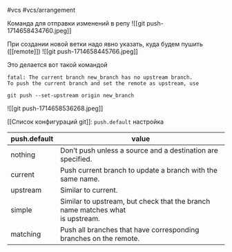 #vcs #vcs/arrangement 

Команда для отправки изменений в репу
![[git push-1714658434760.jpeg]]

При создании новой ветки надо явно указать, куда будем пушить ([[remote]])
![[git push-1714658445766.jpeg]]

Это делается вот такой командой
```
fatal: The current branch new_branch has no upstream branch.
To push the current branch and set the remote as upstream, use

git push --set-upstream origin new_branch
```

![[git push-1714658536268.jpeg]]

[[Список конфигураций git]]: `push.default` настройка

| push.default | value                                                                            |
| ------------ | -------------------------------------------------------------------------------- |
| nothing      | Don’t push unless a source and a destination are specified.                      |
| current      | Push current branch to update a branch with the same name.                       |
| upstream     | Similar to current.                                                              |
| simple       | Similar to upstream, but check that the branch name matches what<br>is upstream. |
| matching     | Push all branches that have corresponding branches on the remote.                |
